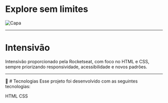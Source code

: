 # Explore sem limites

![Capa](https://github.com/LucasSch2410/rocketseat-1/assets/45702317/53fa8eaf-43cc-48ca-abf9-63e5c2e418bf)

---

# Intensivão 

Intensivão proporcionado pela Rocketseat, com foco no HTML e CSS, sempre priorizando responsividade, acessibilidade e novos padrões.

--- 

🚀 # Tecnologias
Esse projeto foi desenvolvido com as seguintes tecnologias:

HTML
CSS
